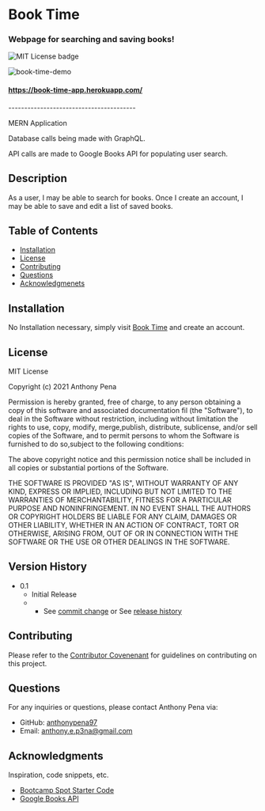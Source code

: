 # Book Time
### Webpage for searching and saving books!
![MIT License badge](https://img.shields.io/badge/license-MIT_License-green)


![book-time-demo](https://user-images.githubusercontent.com/79285555/135836738-85327699-88d9-45f5-acda-68f19e338f2a.gif)

#### https://book-time-app.herokuapp.com/


<p> ---------------------------------------- </p>

MERN Application

Database calls being made with GraphQL.

API calls are made to Google Books API for populating user search.

## Description
As a user, I may be able to search for books. Once I create an account, I may be able to save and edit a list of saved books.

## Table of Contents
* [Installation](#installation)
* [License](#license)
* [Contributing](#contributing)
* [Questions](#questions)
* [Acknowledgmenets](#Acknowledgments)

## Installation
No Installation necessary, simply visit [Book Time](https://book-time-app.herokuapp.com/) and create an account.

## License
MIT License
    
Copyright (c) 2021 Anthony Pena

Permission is hereby granted, free of charge, to any person obtaining a copy of this software and associated documentation fil (the "Software"), to deal in the Software without restriction, including without limitation the rights to use, copy, modify, merge,publish, distribute, sublicense, and/or sell copies of the Software, and to permit persons to whom the Software is furnished to do so,subject to the following conditions:
            
The above copyright notice and this permission notice shall be included in all copies or substantial portions of the Software.
            
THE SOFTWARE IS PROVIDED "AS IS", WITHOUT WARRANTY OF ANY KIND, EXPRESS OR IMPLIED, INCLUDING BUT NOT LIMITED TO THE WARRANTIES OF MERCHANTABILITY, FITNESS FOR A PARTICULAR PURPOSE AND NONINFRINGEMENT. IN NO EVENT SHALL THE AUTHORS OR COPYRIGHT HOLDERS BE LIABLE FOR ANY CLAIM, DAMAGES OR OTHER LIABILITY, WHETHER IN AN ACTION OF CONTRACT, TORT OR OTHERWISE, ARISING FROM, OUT OF OR IN CONNECTION WITH THE SOFTWARE OR THE USE OR OTHER DEALINGS IN THE SOFTWARE.

## Version History
    
* 0.1
    * Initial Release
    * * See [commit change](https://github.com/anthonypena97/book-time/commits/main) or See [release history](https://github.com/anthonypena97/book-time/releases)

## Contributing
Please refer to the [Contributor Covenenant](https://www.contributor-covenant.org/) for guidelines on contributing on this project.

## Questions
For any inquiries or questions, please contact Anthony Pena via:
* GitHub: [anthonypena97](https://github.com/anthonypena97)
* Email: <anthony.e.p3na@gmail.com>

## Acknowledgments

Inspiration, code snippets, etc.
* [Bootcamp Spot Starter Code](https://github.com/coding-boot-camp/solid-broccoli)
* [Google Books API](https://developers.google.com/books)
